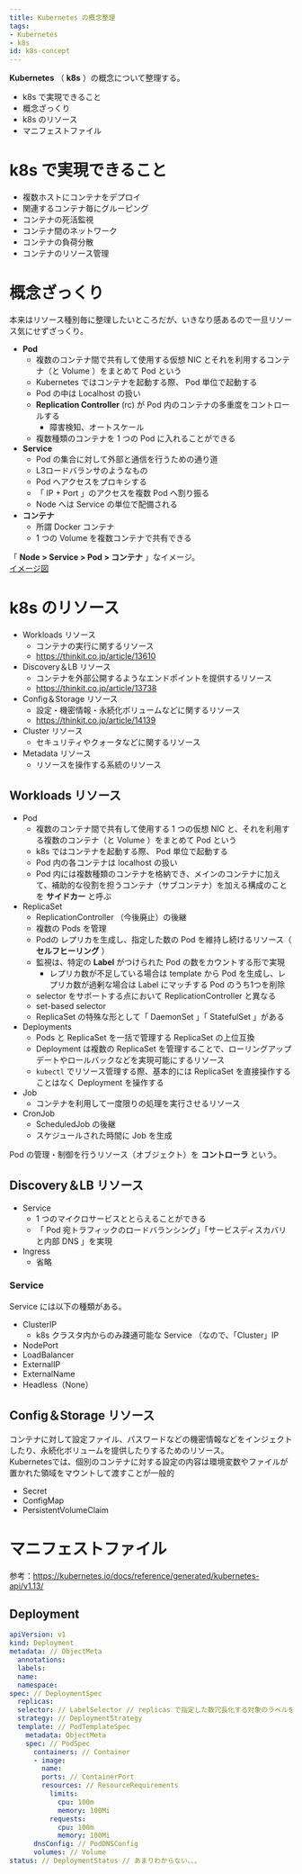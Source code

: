 ```yaml
---
title: Kubernetes の概念整理
tags:
- Kubernetes
- k8s
id: k8s-concept
---
```


**Kubernetes** （ **k8s** ）の概念について整理する。

- k8s で実現できること
- 概念ざっくり
- k8s のリソース
- マニフェストファイル

# k8s で実現できること

- 複数ホストにコンテナをデプロイ
- 関連するコンテナ毎にグルーピング
- コンテナの死活監視
- コンテナ間のネットワーク
- コンテナの負荷分散
- コンテナのリソース管理

# 概念ざっくり

本来はリソース種別毎に整理したいところだが、いきなり感あるので一旦リソース気にせずざっくり。

- **Pod**
    - 複数のコンテナ間で共有して使用する仮想 NIC とそれを利用するコンテナ（と Volume ）をまとめて Pod という
    - Kubernetes ではコンテナを起動する際、 Pod 単位で起動する
    - Pod の中は Localhost の扱い
    - **Replication Controller** (rc) が Pod 内のコンテナの多重度をコントロールする
        - 障害検知、オートスケール
    - 複数種類のコンテナを 1 つの Pod に入れることができる
- **Service**
    - Pod の集合に対して外部と通信を行うための通り道
    - L3ロードバランサのようなもの
    - Pod へアクセスをプロキシする
    - 「 IP + Port 」のアクセスを複数 Pod へ割り振る
    - Node へは Service の単位で配備される
- **コンテナ**
    - 所謂 Docker コンテナ
    - 1 つの Volume を複数コンテナで共有できる

「 **Node > Service > Pod > コンテナ** 」なイメージ。  
[イメージ図](https://www.slideshare.net/yhokkey/kubernetes-google-container-engine-dockergke/42)

# k8s のリソース

- Workloads リソース
    - コンテナの実行に関するリソース
    - https://thinkit.co.jp/article/13610
- Discovery＆LB リソース
    - コンテナを外部公開するようなエンドポイントを提供するリソース
    - https://thinkit.co.jp/article/13738
- Config＆Storage リソース
    - 設定・機密情報・永続化ボリュームなどに関するリソース
    - https://thinkit.co.jp/article/14139
- Cluster リソース
    - セキュリティやクォータなどに関するリソース
- Metadata リソース
    - リソースを操作する系統のリソース

## Workloads リソース

- Pod
    - 複数のコンテナ間で共有して使用する 1 つの仮想 NIC と、それを利用する複数のコンテナ（と Volume ）をまとめて Pod という
    - k8s ではコンテナを起動する際、 Pod 単位で起動する
    - Pod 内の各コンテナは localhost の扱い
    - Pod 内には複数種類のコンテナを格納でき、メインのコンテナに加えて、補助的な役割を担うコンテナ（サブコンテナ）を加える構成のことを **サイドカー** と呼ぶ
- ReplicaSet
    - ReplicationController （今後廃止）の後継
    - 複数の Pods を管理
    - Podの レプリカを生成し、指定した数の Pod を維持し続けるリソース（ **セルフヒーリング** ）
    - 監視は、特定の **Label** がつけられた Pod の数をカウントする形で実現
        - レプリカ数が不足している場合は template から Pod を生成し、レプリカ数が過剰な場合は Label にマッチする Pod のうち1つを削除
    - selector をサポートする点において ReplicationController と異なる
    - set-based selector
    - ReplicaSet の特殊な形として「 DaemonSet 」「 StatefulSet 」がある
- Deployments
    - Pods と ReplicaSet を一括で管理する ReplicaSet の上位互換
    - Deployment は複数の ReplicaSet を管理することで、ローリングアップデートやロールバックなどを実現可能にするリソース
    - `kubectl` でリソース管理する際、基本的には ReplicaSet を直接操作することはなく Deployment を操作する
- Job
    - コンテナを利用して一度限りの処理を実行させるリソース
- CronJob
    - ScheduledJob の後継
    - スケジュールされた時間に Job を生成

Pod の管理・制御を行うリソース（オブジェクト）を **コントローラ** という。

## Discovery＆LB リソース

- Service
    - 1 つのマイクロサービスととらえることができる
    - 「 Pod 宛トラフィックのロードバランシング」「サービスディスカバリと内部 DNS 」を実現
- Ingress
    - 省略

### Service

Service には以下の種類がある。

- ClusterIP
    - k8s クラスタ内からのみ疎通可能な Service （なので、「Cluster」IP
- NodePort
- LoadBalancer
- ExternalIP
- ExternalName
- Headless（None）

## Config＆Storage リソース

コンテナに対して設定ファイル、パスワードなどの機密情報などをインジェクトしたり、永続化ボリュームを提供したりするためのリソース。  
Kubernetesでは、個別のコンテナに対する設定の内容は環境変数やファイルが置かれた領域をマウントして渡すことが一般的

- Secret
- ConfigMap
- PersistentVolumeClaim

# マニフェストファイル

参考：https://kubernetes.io/docs/reference/generated/kubernetes-api/v1.13/

## Deployment

```yaml
apiVersion: v1
kind: Deployment
metadata: // ObjectMeta
  annotations:
  labels:
  name:
  namespace:
spec: // DeploymentSpec
  replicas:
  selector: // LabelSelector // replicas で指定した数冗長化する対象のラベルを指定
  strategy: // DeploymentStrategy
  template: // PodTemplateSpec
    metadata: ObjectMeta
    spec: // PodSpec
      containers: // Container
      - image:
        name:
        ports: // ContainerPort
        resources: // ResourceRequirements
          limits:
            cpu: 100m
            memory: 100Mi
          requests:
            cpu: 100m
            memory: 100Mi
      dnsConfig: // PodDNSConfig
      volumes: // Volume
status: // DeploymentStatus // あまりわからない、、、
```